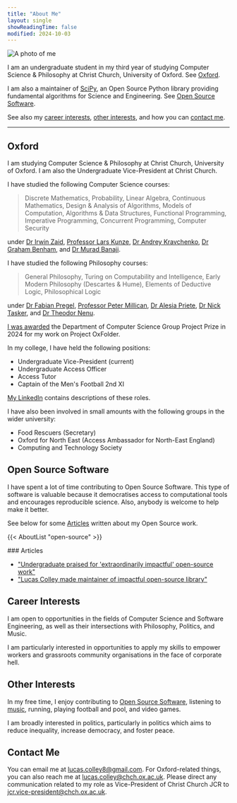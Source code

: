 ```yaml
---
title: "About Me"
layout: single
showReadingTime: false
modified: 2024-10-03
---
```


![A photo of me](/lucas-headshot.jpg)

I am an undergraduate student in my third year of studying
Computer Science & Philosophy at Christ Church, University of Oxford.
See [Oxford](#oxford).

I am also a maintainer of [SciPy], an Open Source Python library providing
fundamental algorithms for Science and Engineering.
See [Open Source Software](#open-source-software).

See also my [career interests](#career-interests), [other interests](#other-interests),
and how you can [contact me](#contact-me).

[SciPy]: https://scipy.org

---

## Oxford

I am studying Computer Science & Philosophy at Christ Church, University of Oxford.
I am also the Undergraduate Vice-President at Christ Church.

I have studied the following Computer Science courses:

> Discrete Mathematics, Probability, Linear Algebra, Continuous Mathematics,
> Design & Analysis of Algorithms, Models of Computation, Algorithms & Data Structures,
> Functional Programming, Imperative Programming, Concurrent Programming,
> Computer Security

under [Dr Irwin Zaid], [Professor Lars Kunze], [Dr Andrey Kravchenko],
[Dr Graham Benham], and [Dr Murad Banaji].

[Dr Irwin Zaid]: https://www.chch.ox.ac.uk/people/dr-irwin-zaid
[Professor Lars Kunze]: https://people.uwe.ac.uk/Person/LarsKunze
[Dr Andrey Kravchenko]: https://www.chch.ox.ac.uk/people/dr-andrey-kravchenko
[Dr Graham Benham]: https://people.ucd.ie/graham.benham
[Dr Murad Banaji]: https://muradbanaji.github.io

I have studied the following Philosophy courses:

> General Philosophy, Turing on Computability and Intelligence,
> Early Modern Philosophy (Descartes & Hume), Elements of Deductive Logic,
> Philosophical Logic

under [Dr Fabian Pregel], [Professor Peter Millican], [Dr Alesia Priete],
[Dr Nick Tasker], and [Dr Theodor Nenu].

[Dr Fabian Pregel]: https://www.fabianpregel.net
[Professor Peter Millican]: https://www.millican.org
[Dr Alesia Priete]: https://alesiapreite.com
[Dr Nick Tasker]: https://www.hertford.ox.ac.uk/staff/dr-nick-tasker
[Dr Theodor Nenu]: https://www.philosophy.ox.ac.uk/people/theodor-nenu

[I was awarded](https://www.cs.ox.ac.uk/news/2322-full.html) the
Department of Computer Science Group Project Prize in 2024 for my work on
Project OxFolder.

In my college, I have held the following positions:

- Undergraduate Vice-President (current)
- Undergraduate Access Officer
- Access Tutor
- Captain of the Men's Football 2nd XI

[My LinkedIn] contains descriptions of these roles.

[My LinkedIn]: https://www.linkedin.com/in/lucascolley0/

I have also been involved in small amounts with the following groups
in the wider university:

- Food Rescuers (Secretary)
- Oxford for North East (Access Ambassador for North-East England)
- Computing and Technology Society

## Open Source Software

I have spent a lot of time contributing to Open Source Software.
This type of software is valuable because it democratises access to computational tools
and encourages reproducible science. Also, anybody is welcome to help make it better.

See below for some [Articles](#articles) written about my Open Source work.

{{< AboutList "open-source" >}}

### Articles

- ["Undergraduate praised for 'extraordinarily impactful' open-source work"](https://www.chch.ox.ac.uk/news/undergraduate-praised-extraordinarily-impactful-open-source-work)
- ["Lucas Colley made maintainer of impactful open-source library"](https://www.chch.ox.ac.uk/news/lucas-colley-made-maintainer-impactful-open-source-library)

## Career Interests

I am open to opportunities in the fields of Computer Science and Software Engineering,
as well as their intersections with Philosophy, Politics, and Music.

I am particularly interested in opportunities to apply my skills to
empower workers and grassroots community organisations in the face of corporate hell.

## Other Interests

In my free time, I enjoy contributing to [Open Source Software](#open-source-software),
listening to [music](../music/), running, playing football and pool, and video games.

I am broadly interested in politics, particularly in politics which aims to
reduce inequality, increase democracy, and foster peace.

## Contact Me

You can email me at [lucas.colley8@gmail.com](mailto:lucas.colley8@gmail.com).
For Oxford-related things, you can also reach me at
[lucas.colley@chch.ox.ac.uk](mailto:lucas.colley@chch.ox.ac.uk).
Please direct any communication related to my role as
Vice-President of Christ Church JCR to
[jcr.vice-president@chch.ox.ac.uk](mailto:jcr.vice-president@chch.ox.ac.uk).
